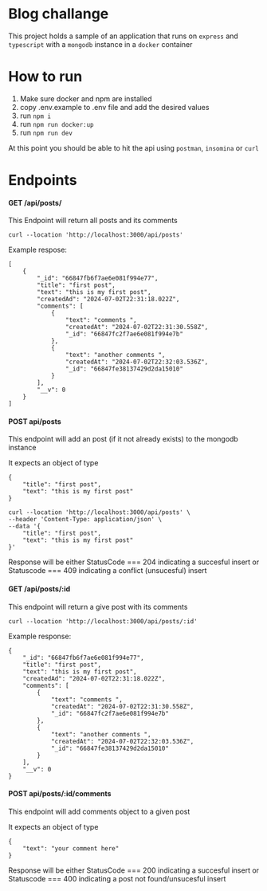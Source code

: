 # Blog challange

This project holds a sample of an application that runs on `express` and `typescript` with a `mongodb` instance in a `docker` container

# How to run
1. Make sure docker and npm are installed
2. copy .env.example to .env file and add the desired values
3. run `npm i`
4. run `npm run docker:up`
5. run `npm run dev`

At this point you should be able to hit the api using `postman`, `insomina` or `curl`

# Endpoints 

#### GET /api/posts/
This Endpoint will return all posts and its comments

```
curl --location 'http://localhost:3000/api/posts'
```

Example respose:
```
[
    {
        "_id": "66847fb6f7ae6e081f994e77",
        "title": "first post",
        "text": "this is my first post",
        "createdAd": "2024-07-02T22:31:18.022Z",
        "comments": [
            {
                "text": "comments ",
                "createdAt": "2024-07-02T22:31:30.558Z",
                "_id": "66847fc2f7ae6e081f994e7b"
            },
            {
                "text": "another comments ",
                "createdAt": "2024-07-02T22:32:03.536Z",
                "_id": "66847fe38137429d2da15010"
            }
        ],
        "__v": 0
    }
]
```

#### POST api/posts
This endpoint will add an post (if it not already exists) to the mongodb instance

It expects an object of type 
```
{
    "title": "first post",
    "text": "this is my first post"
}
```

```
curl --location 'http://localhost:3000/api/posts' \
--header 'Content-Type: application/json' \
--data '{
    "title": "first post",
    "text": "this is my first post"
}'
```

Response will be either StatusCode === 204 indicating a succesful insert
or Statuscode === 409 indicating a conflict (unsucesful) insert

#### GET /api/posts/:id
This endpoint will return a give post with its comments

```
curl --location 'http://localhost:3000/api/posts/:id'
```
 
Example response:
```
{
    "_id": "66847fb6f7ae6e081f994e77",
    "title": "first post",
    "text": "this is my first post",
    "createdAd": "2024-07-02T22:31:18.022Z",
    "comments": [
        {
            "text": "comments ",
            "createdAt": "2024-07-02T22:31:30.558Z",
            "_id": "66847fc2f7ae6e081f994e7b"
        },
        {
            "text": "another comments ",
            "createdAt": "2024-07-02T22:32:03.536Z",
            "_id": "66847fe38137429d2da15010"
        }
    ],
    "__v": 0
}
```

#### POST api/posts/:id/comments
This endpoint will add comments object to a given post

It expects an object of type 
```
{
    "text": "your comment here"
}
```

Response will be either StatusCode === 200 indicating a succesful insert
or Statuscode === 400 indicating a post not found/unsucesful insert

